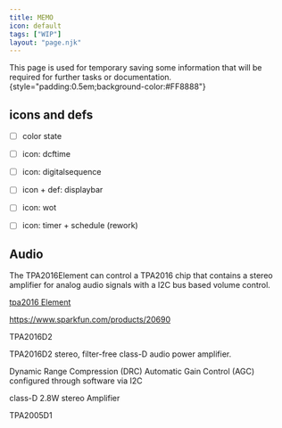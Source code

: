 ```yaml
---
title: MEMO
icon: default
tags: ["WIP"]
layout: "page.njk"
---
```


This page is used for temporary saving some information that will be required for further tasks or documentation.
{style="padding:0.5em;background-color:#FF8888"}


## icons and defs
* [ ] color state
* [ ] icon: dcftime
* [ ] icon: digitalsequence
* [ ] icon + def: displaybar
* [ ] icon: wot
* [ ] icon: timer + schedule (rework)


## Audio


The TPA2016Element can control a TPA2016 chip that contains a stereo amplifier for analog audio signals with a I2C bus based volume control.

 [tpa2016 Element](/elements/_tpa2016.md)


<https://www.sparkfun.com/products/20690>

TPA2016D2

TPA2016D2 stereo, filter-free class-D audio power amplifier.

Dynamic Range Compression (DRC)
Automatic Gain Control (AGC)
configured through software via I2C

class-D 2.8W stereo Amplifier

TPA2005D1
